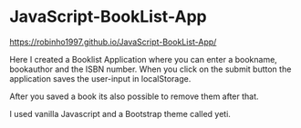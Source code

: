# JavaScript-BookList-App

https://robinho1997.github.io/JavaScript-BookList-App/

Here I created a Booklist Application where you can enter a bookname, bookauthor and the ISBN number. When you click on the submit button the application saves 
the user-input in localStorage.

After you saved a book its also possible to remove them after that.

I used vanilla Javascript and a Bootstrap theme called yeti.

